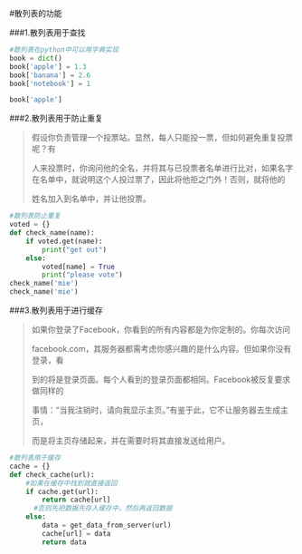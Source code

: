 #散列表的功能

###1.散列表用于查找

```python
#散列表在python中可以用字典实现
book = dict()
book['apple'] = 1.3
book['banana'] = 2.6
book['notebook'] = 1

book['apple']
```

###2.散列表用于防止重复

> 假设你负责管理一个投票站。显然，每人只能投一票，但如何避免重复投票呢？有 
>
> 人来投票时，你询问他的全名，并将其与已投票者名单进行比对，如果名字在名单中，就说明这个人投过票了，因此将他拒之门外！否则，就将他的 
>
> 姓名加入到名单中，并让他投票。

```python
#散列表防止重复
voted = {}
def check_name(name):
    if voted.get(name):
        print("get out")
    else:
        voted[name] = True
        print("please vote")
check_name('mie')
check_name('mie')
```

###3.散列表用于进行缓存

> 如果你登录了Facebook，你看到的所有内容都是为你定制的。你每次访问 
>
> facebook.com，其服务器都需考虑你感兴趣的是什么内容。但如果你没有登录，看 
>
> 到的将是登录页面。每个人看到的登录页面都相同。Facebook被反复要求做同样的 
>
> 事情：“当我注销时，请向我显示主页。”有鉴于此，它不让服务器去生成主页， 
>
> 而是将主页存储起来，并在需要时将其直接发送给用户。

```python
#散列表用于缓存
cache = {}
def check_cache(url):
  	#如果在缓存中找到就直接返回
    if cache.get(url):
        return cache[url]
      #否则先把数据先存入缓存中，然后再返回数据
    else:
        data = get_data_from_server(url)
        cache[url] = data
        return data
```

